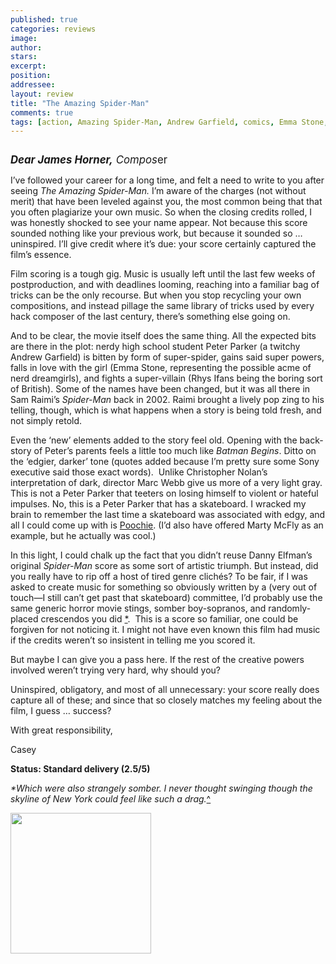 ```yaml
---
published: true
categories: reviews
image:
author: 
stars: 
excerpt: 
position: 
addressee: 
layout: review
title: "The Amazing Spider-Man"
comments: true
tags: [action, Amazing Spider-Man, Andrew Garfield, comics, Emma Stone, Letters, Marc Webb, Sam Raimi]
---
```

<div><p><span class="full-image-block ssNonEditable"><span><a href="/letters/2012/7/6/the-amazing-spider-man.html"><img src="http://static.squarespace.com/static/5005f6bcc4aa41161b33e89e/5329cf1fe4b07c068ebf74de/5329cf1fe4b07c068ebf75a8/1341581324447/amazing-spider-man.jpg" alt="" /></a></span></span></p>
<p><span style="font-size:120%;"><em><strong>Dear James Horner,</strong> Compos</em>er</span></p>
<p>I&rsquo;ve followed your career for a long time, and felt a need to write to you after seeing <em>The Amazing Spider-Man.</em> I&rsquo;m aware of the charges (not without merit) that have been leveled against you, the most common being that that you often plagiarize your own music. So when the closing credits rolled, I was honestly shocked to see your name appear. Not because this score sounded nothing like your previous work, but because it sounded so &hellip; uninspired. I&rsquo;ll give credit where it&rsquo;s due: your score certainly captured the film&rsquo;s essence.</p>
<p>Film scoring is a tough gig. Music is usually left until the last few weeks of postproduction, and with deadlines looming, reaching into a familiar bag of tricks can be the only recourse. But when you stop recycling your own compositions, and instead pillage the same library of tricks used by every hack composer of the last century, there&rsquo;s something else going on.</p>
<p>And to be clear, the movie itself does the same thing. All the expected bits are there in the plot: nerdy high school student Peter Parker (a twitchy Andrew Garfield) is bitten by form of super-spider, gains said super powers, falls in love with the girl (Emma Stone, representing the possible acme of nerd dreamgirls), and fights a super-villain (Rhys Ifans being the boring sort of British). Some of the names have been changed, but it was all there in Sam Raimi&rsquo;s <em>Spider-Man</em> back in 2002. Raimi brought a lively pop zing to his telling, though, which is what happens when a story is being told fresh, and not simply retold.&nbsp;</p>
<p>Even the &lsquo;new&rsquo; elements added to the story feel old. Opening with the back-story of Peter&rsquo;s parents feels a little too much like <em>Batman Begins</em>. Ditto on the &lsquo;edgier, darker&rsquo; tone (quotes added because I&rsquo;m pretty sure some Sony executive said those exact words).&nbsp; Unlike Christopher Nolan&rsquo;s interpretation of dark, director Marc Webb give us more of a very light gray. This is not a Peter Parker that teeters on losing himself to violent or hateful impulses. No, this is a Peter Parker that has a skateboard. I wracked my brain to remember the last time a skateboard was associated with edgy, and all I could come up with is <a href="http://www.youtube.com/watch?v=KHOMIL_6x7k">Poochie</a>. (I&rsquo;d also have offered Marty McFly as an example, but he actually was cool.)</p>
<p>In this light, I could chalk up the fact that you didn&rsquo;t reuse Danny Elfman&rsquo;s original <em>Spider-Man </em>score as some sort of artistic triumph. But instead, did you really have to rip off a host of tired genre clich&eacute;s? To be fair, if I was asked to create music for something so obviously written by a (very out of touch&mdash;I still can&rsquo;t get past that skateboard) committee, I&rsquo;d probably use the same generic horror movie stings, somber boy-sopranos, and randomly-placed crescendos you did&nbsp;<a href="#1">*</a><a name="1b"></a>. &nbsp;This is a score so familiar, one could be forgiven for not noticing it. I might not have even known this film had music if the credits weren&rsquo;t so insistent in telling me you scored it.</p>
<p>But maybe I can give you a pass here. If the rest of the creative powers involved weren&rsquo;t trying very hard, why should you?</p>
<p>Uninspired, obligatory, and most of all unnecessary: your score really does capture all of these; and since that so closely matches my feeling about the film, I guess &hellip; success?&nbsp;</p>
<p>With great responsibility,</p>
<p>Casey</p>
<p><strong>Status: Standard delivery (2.5/5)</strong></p>
<p><a name="1"></a><em>*Which were also strangely somber. I never thought swinging though the skyline of New York could feel like such a drag.</em><a href="#1b">^</a></p>
<p><span class="full-image-block ssNonEditable"><span><a href="http://www.zip.ca/browse/title.aspx?f=titleId%28204318%29"><img style="width:225px;" src="http://static.squarespace.com/static/5005f6bcc4aa41161b33e89e/5329cf1fe4b07c068ebf74de/5329cf20e4b07c068ebf7cfc/1343245704065/Rent-it-on-Zip.png" alt="" /></a></span></span></p></div>
